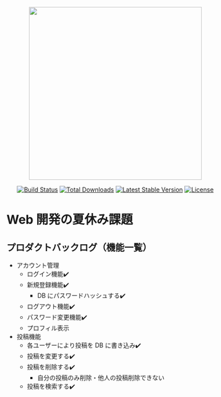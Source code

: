 <p align="center"><a href="https://laravel.com" target="_blank"><img src="https://raw.githubusercontent.com/laravel/art/master/logo-lockup/5%20SVG/2%20CMYK/1%20Full%20Color/laravel-logolockup-cmyk-red.svg" width="400"></a></p>

<p align="center">
<a href="https://travis-ci.org/laravel/framework"><img src="https://travis-ci.org/laravel/framework.svg" alt="Build Status"></a>
<a href="https://packagist.org/packages/laravel/framework"><img src="https://img.shields.io/packagist/dt/laravel/framework" alt="Total Downloads"></a>
<a href="https://packagist.org/packages/laravel/framework"><img src="https://img.shields.io/packagist/v/laravel/framework" alt="Latest Stable Version"></a>
<a href="https://packagist.org/packages/laravel/framework"><img src="https://img.shields.io/packagist/l/laravel/framework" alt="License"></a>
</p>

# Web 開発の夏休み課題

## プロダクトバックログ（機能一覧）

-   アカウント管理
    -   ログイン機能:heavy_check_mark:
    -   新規登録機能:heavy_check_mark:
        -   DB にパスワードハッシュする:heavy_check_mark:
    -   ログアウト機能:heavy_check_mark:
    -   パスワード変更機能:heavy_check_mark:
    -   プロフィル表示
-   投稿機能
    -   各ユーザーにより投稿を DB に書き込み:heavy_check_mark:
    -   投稿を変更する:heavy_check_mark:
    -   投稿を削除する:heavy_check_mark:
        -   自分の投稿のみ削除・他人の投稿削除できない
    -   投稿を検索する:heavy_check_mark:
